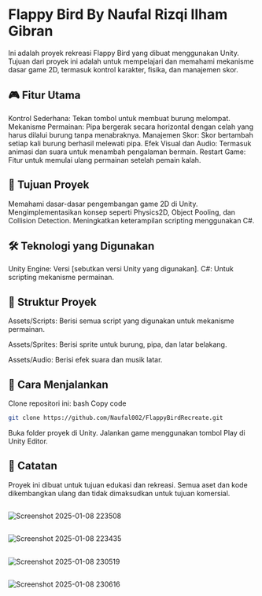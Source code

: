 <h1>Flappy Bird By Naufal Rizqi Ilham Gibran</h1>
<p>Ini adalah proyek rekreasi Flappy Bird yang dibuat menggunakan Unity. Tujuan dari proyek ini adalah untuk mempelajari dan memahami mekanisme dasar game 2D, termasuk kontrol karakter, fisika, dan manajemen skor.</p>

<h2>🎮 Fitur Utama</h2>

<p>Kontrol Sederhana: Tekan tombol untuk membuat burung melompat.
Mekanisme Permainan: Pipa bergerak secara horizontal dengan celah yang harus dilalui burung tanpa menabraknya.
Manajemen Skor: Skor bertambah setiap kali burung berhasil melewati pipa.
Efek Visual dan Audio: Termasuk animasi dan suara untuk menambah pengalaman bermain.
Restart Game: Fitur untuk memulai ulang permainan setelah pemain kalah.</p>

<h2>🎯 Tujuan Proyek</h2>
<p>Memahami dasar-dasar pengembangan game 2D di Unity.
Mengimplementasikan konsep seperti Physics2D, Object Pooling, dan Collision Detection.
Meningkatkan keterampilan scripting menggunakan C#.</p>

<h2>🛠️ Teknologi yang Digunakan</h2>

<p>Unity Engine: Versi [sebutkan versi Unity yang digunakan].
C#: Untuk scripting mekanisme permainan.</p>

<h2>📂 Struktur Proyek</h2>
<p>Assets/Scripts: Berisi semua script yang digunakan untuk mekanisme permainan.</p>
<p>Assets/Sprites: Berisi sprite untuk burung, pipa, dan latar belakang.</p>
<p>Assets/Audio: Berisi efek suara dan musik latar.</p>

<h2>🚀 Cara Menjalankan</h2>
<p>Clone repositori ini:
bash
Copy code</p>

```bash
git clone https://github.com/Naufal002/FlappyBirdRecreate.git
```
<p>
Buka folder proyek di Unity.
Jalankan game menggunakan tombol Play di Unity Editor.</p>

<h2>📌 Catatan</h2>
<p>Proyek ini dibuat untuk tujuan edukasi dan rekreasi. Semua aset dan kode dikembangkan ulang dan tidak dimaksudkan untuk tujuan komersial.</p>

<h2></h2>

![Screenshot 2025-01-08 223508](https://github.com/user-attachments/assets/0dc5de29-7931-4042-aa72-be952daa3a67)

<h2></h2>

![Screenshot 2025-01-08 223435](https://github.com/user-attachments/assets/3b21c3fe-b3d1-4de6-a340-cbec6cdb35ec)

<h2></h2>

![Screenshot 2025-01-08 230519](https://github.com/user-attachments/assets/9089f759-87a7-4c89-ad86-687bda62ee2a)

<h2></h2>

![Screenshot 2025-01-08 230616](https://github.com/user-attachments/assets/4434e0bf-3e80-4526-90f7-73eb74fbdd02)

